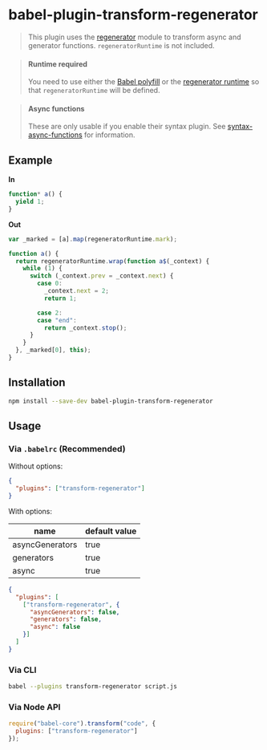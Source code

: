 # babel-plugin-transform-regenerator

> This plugin uses the [regenerator](https://github.com/facebook/regenerator) module to
transform async and generator functions. `regeneratorRuntime` is not included.

> #### Runtime required
> 
> You need to use either the [Babel polyfill](/docs/usage/polyfill) or the [regenerator runtime](https://github.com/facebook/regenerator/blob/master/packages/regenerator-runtime/runtime.js) so that `regeneratorRuntime` will be defined.

> #### Async functions
> 
> These are only usable if you enable their syntax plugin. See [syntax-async-functions](/docs/plugins/syntax-async-functions) for information.

## Example

**In**

```javascript
function* a() {
  yield 1;
}
```

**Out**

```javascript
var _marked = [a].map(regeneratorRuntime.mark);

function a() {
  return regeneratorRuntime.wrap(function a$(_context) {
    while (1) {
      switch (_context.prev = _context.next) {
        case 0:
          _context.next = 2;
          return 1;

        case 2:
        case "end":
          return _context.stop();
      }
    }
  }, _marked[0], this);
}
```

## Installation

```sh
npm install --save-dev babel-plugin-transform-regenerator
```

## Usage

### Via `.babelrc` (Recommended)

Without options:

```json
{
  "plugins": ["transform-regenerator"]
}
```

With options:

|name|default value|
|---|---|
|asyncGenerators|true|
|generators|true|
|async|true|

```json
{
  "plugins": [
    ["transform-regenerator", {
      "asyncGenerators": false,
      "generators": false,
      "async": false
    }]
  ]
}
```

### Via CLI

```sh
babel --plugins transform-regenerator script.js
```

### Via Node API

```javascript
require("babel-core").transform("code", {
  plugins: ["transform-regenerator"]
});
```
